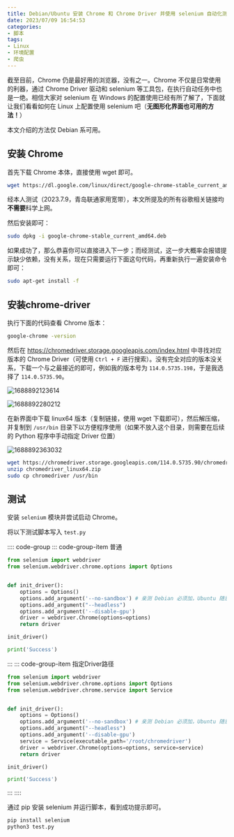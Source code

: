 ```yaml
---
title: Debian/Ubuntu 安装 Chrome 和 Chrome Driver 并使用 selenium 自动化测试
date: 2023/07/09 16:54:53
categories:
- 脚本
tags:
- Linux
- 环境配置
- 爬虫
---
```


截至目前，Chrome 仍是最好用的浏览器，没有之一。Chrome 不仅是日常使用的利器，通过 Chrome Driver 驱动和 selenium 等工具包，在执行自动任务中也是一绝。相信大家对 selenium 在 Windows 的配置使用已经有所了解了，下面就让我们看看如何在 Linux 上配置使用 selenium 吧（**无图形化界面也可用的方法！**）

本文介绍的方法仅 Debian 系可用。

## 安装 Chrome

首先下载 Chrome 本体，直接使用 wget 即可。

```bash
wget https://dl.google.com/linux/direct/google-chrome-stable_current_amd64.deb
```

经本人测试（2023.7.9，青岛联通家用宽带），本文所提及的所有谷歌相关链接均**不需要**科学上网。

然后安装即可：

```bash
sudo dpkg -i google-chrome-stable_current_amd64.deb
```

如果成功了，那么恭喜你可以直接进入下一步；而经测试，这一步大概率会报错提示缺少依赖，没有关系，现在只需要运行下面这句代码，再重新执行一遍安装命令即可：

```bash
sudo apt-get install -f
```

## 安装chrome-driver

执行下面的代码查看 Chrome 版本：

```bash
google-chrome -version
```

然后在 <https://chromedriver.storage.googleapis.com/index.html> 中寻找对应版本的 Chrome Driver（可使用 `Ctrl + F` 进行搜索）。没有完全对应的版本没关系，下载一个与之最接近的即可，例如我的版本号为 `114.0.5735.198`，于是我选择了 `114.0.5735.90`。

![1688892123614](https://cdn.yixiangzhilv.com/images/27c7574bbda34678488e91cf63dbf86a.png)

![1688892280212](https://cdn.yixiangzhilv.com/images/81139191d41e09324a8321ffc8fd6af2.png)

在新界面中下载 linux64 版本（复制链接，使用 wget 下载即可），然后解压缩，并复制到 `/usr/bin` 目录下以方便程序使用（如果不放入这个目录，则需要在后续的 Python 程序中手动指定 Driver 位置）

![1688892363032](https://cdn.yixiangzhilv.com/images/fc3bb2ca62da4677e9a5b1571a7d2445.png)

```bash
wget https://chromedriver.storage.googleapis.com/114.0.5735.90/chromedriver_linux64.zip
unzip chromedriver_linux64.zip
sudo cp chromedriver /usr/bin
```

## 测试

安装 `selenium` 模块并尝试启动 Chrome。

将以下测试脚本写入 `test.py`

:::: code-group
::: code-group-item 普通

```python
from selenium import webdriver
from selenium.webdriver.chrome.options import Options


def init_driver():
    options = Options()
    options.add_argument('--no-sandbox') # 亲测 Debian 必须加，Ubuntu 随意
    options.add_argument("--headless")
    options.add_argument('--disable-gpu')
    driver = webdriver.Chrome(options=options)
    return driver

init_driver()

print('Success')
```

:::
::: code-group-item 指定Driver路径

```python
from selenium import webdriver
from selenium.webdriver.chrome.options import Options
from selenium.webdriver.chrome.service import Service


def init_driver():
    options = Options()
    options.add_argument('--no-sandbox') # 亲测 Debian 必须加，Ubuntu 随意
    options.add_argument("--headless")
    options.add_argument('--disable-gpu')
    service = Service(executable_path='/root/chromedriver')
    driver = webdriver.Chrome(options=options, service=service)
    return driver

init_driver()

print('Success')
```

:::
::::

通过 pip 安装 selenium 并运行脚本，看到成功提示即可。

```bash
pip install selenium
python3 test.py
```

